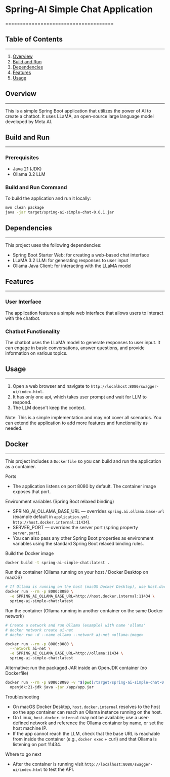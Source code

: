 # Spring-AI Simple Chat Application
=====================================

## Table of Contents
-----------------

1. [Overview](#overview)
2. [Build and Run](#build-and-run)
3. [Dependencies](#dependencies)
4. [Features](#features)
5. [Usage](#usage)

## Overview
-----------

This is a simple Spring Boot application that utilizes the power of AI to create a chatbot. It uses LLaMA, an open-source large language model developed by Meta AI.

## Build and Run
-----------------

### Prerequisites

* Java 21 (JDK)
* Ollama 3.2 LLM

### Build and Run Command

To build the application and run it locally:

```bash
mvn clean package
java -jar target/spring-ai-simple-chat-0.0.1.jar
```

## Dependencies
--------------

This project uses the following dependencies:

* Spring Boot Starter Web: for creating a web-based chat interface
* LLaMA 3.2 LLM: for generating responses to user input
* Ollama Java Client: for interacting with the LLaMA model

## Features
---------

### User Interface

The application features a simple web interface that allows users to interact with the chatbot.

### Chatbot Functionality

The chatbot uses the LLaMA model to generate responses to user input. It can engage in basic conversations, answer questions, and provide information on various topics.

## Usage
-----

1. Open a web browser and navigate to `http://localhost:8080/swagger-ui/index.html`.
2. It has only one api, which takes user prompt and wait for LLM to respond.
3. The LLM doesn't keep the context.

Note: This is a simple implementation and may not cover all scenarios. You can extend the application to add more features and functionality as needed.


## Docker
------

This project includes a `Dockerfile` so you can build and run the application as a container.

Ports
- The application listens on port 8080 by default. The container image exposes that port.

Environment variables (Spring Boot relaxed binding)
- SPRING_AI_OLLAMA_BASE_URL — overrides `spring.ai.ollama.base-url` (example default in `application.yml`: `http://host.docker.internal:11434`).
- SERVER_PORT — overrides the server port (spring property `server.port`).
- You can also pass any other Spring Boot properties as environment variables using the standard Spring Boot relaxed binding rules.

Build the Docker image

```bash
docker build -t spring-ai-simple-chat:latest .
```

Run the container (Ollama running on your host / Docker Desktop on macOS)

```bash
# If Ollama is running on the host (macOS Docker Desktop), use host.docker.internal
docker run --rm -p 8080:8080 \
  -e SPRING_AI_OLLAMA_BASE_URL=http://host.docker.internal:11434 \
  spring-ai-simple-chat:latest
```

Run the container (Ollama running in another container on the same Docker network)

```bash
# Create a network and run Ollama (example) with name 'ollama'
# docker network create ai-net
# docker run -d --name ollama --network ai-net <ollama-image>

docker run --rm -p 8080:8080 \
  --network ai-net \
  -e SPRING_AI_OLLAMA_BASE_URL=http://ollama:11434 \
  spring-ai-simple-chat:latest
```

Alternative: run the packaged JAR inside an OpenJDK container (no Dockerfile)

```bash
docker run --rm -p 8080:8080 -v "$(pwd)/target/spring-ai-simple-chat-0.0.1.jar:/app/app.jar" \
  openjdk:21-jdk java -jar /app/app.jar
```

Troubleshooting
- On macOS Docker Desktop, `host.docker.internal` resolves to the host so the app container can reach an Ollama instance running on the host.
- On Linux, `host.docker.internal` may not be available; use a user-defined network and reference the Ollama container by name, or set the host machine IP.
- If the app cannot reach the LLM, check that the base URL is reachable from inside the container (e.g., `docker exec` + curl) and that Ollama is listening on port 11434.

Where to go next
- After the container is running visit `http://localhost:8080/swagger-ui/index.html` to test the API.